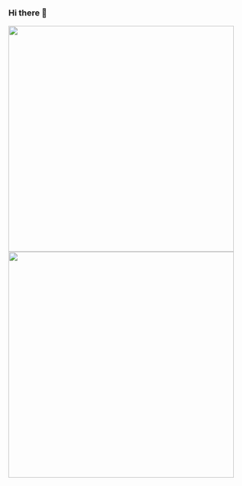 ### Hi there 👋

<!--
**Sha777wee/Sha777wee** is a ✨ _special_ ✨ repository because its `README.md` (this file) appears on your GitHub profile.

Here are some ideas to get you started:

- 🔭 I’m currently working on ...
- 🌱 I’m currently learning ...
- 👯 I’m looking to collaborate on ...
- 🤔 I’m looking for help with ...
- 💬 Ask me about ...
- 📫 How to reach me: ...
- 😄 Pronouns: ...
- ⚡ Fun fact: ...
-->
<a href="https://github.com/Sha777wee/">
  <img width="450px" align="left" src="https://github-readme-stats.vercel.app/api/?username=Sha777wee&show_icons=true&count_private=true&langs_count=3&locale=cn&theme=dracula&hide=contribs" />
</a>

<a href="https://github.com/Sha777wee/">
  <img width="450px" align="left" src="https://github-readme-stats.vercel.app/api/top-langs/?username=Sha777wee&layout=compact&theme=dracula&show_owner=true&locale=cn" />
</a>

<!--[![Top Langs](https://github-readme-stats.vercel.app/api/top-langs/?username=Sha777wee&layout=compact&theme=dracula&show_owner=true&locale=cn)-->
